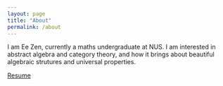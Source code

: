 ```yaml
---
layout: page
title: "About"
permalink: /about
---
```

I am Ee Zen, currently a maths undergraduate at NUS. I am interested in abstract algebra and category theory, and how it brings about beautiful algebraic strutures and universal properties.

[Resume](http://soheezen.github.io/resume.pdf) 
